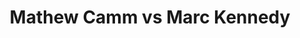 ---
title: Mathew Camm vs Marc Kennedy
player1:
  name: Camm, Mathew
  percent: 76
  wins: 0
  losses: 1
player2:
  name: Kennedy, Marc
  percent: 89
  wins: 1
  losses: 0
games:
- player1:
    team: 'ON'
    position: Third
    percent: 76
    win: 0
    loss: 1
  player2:
    team: AB
    position: Third
    percent: 89
    win: 1
    loss: 0
  event: Brier
  year: 2015
  draw: Round Robin(5)
  score: ON 3 - AB 7
- player1:
    team: Eppi
    position: Third
    percent: 89
    win: 0
    loss: 1
  player2:
    team: Koe
    position: Third
    percent: 94
    win: 1
    loss: 0
  event: Trials (Men)
  year: 2017
  draw: Round Robin(13)
  score: Koe 6 - Eppi 4
---